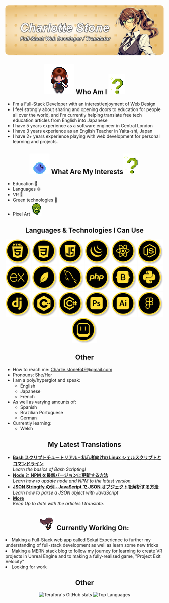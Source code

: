 <img src="./GithubBanner.png" align="center" style="border-radius: 10px;">
<h2 align="center"><img src="./CharlotteSpriteWalkingToward.gif"> Who Am I <img src="./GBQuestionMark.gif"></h2>


  - I'm a Full-Stack Developer with an interest/enjoyment of Web Design
  - I feel strongly about sharing and opening doors to education for people all over the world, and I'm currently helping translate free tech education articles from English into Japanese
  - I have 5 years experience as a software engineer in Central London
  - I have 3 years experience as an English Teacher in Yaita-shi, Japan
  - I have 2+ years experience playing with web development for personal learning and projects.

   <!-- [![GitHub Streak](https://streak-stats.demolab.com?user=Terafora&theme=github-light&hide_border=true&date_format=j%20M%5B%20Y%5D&exclude_days=Sun%2CSat&card_width=700)](https://git.io/streak-stats) -->

<h2 align="center"><img src="./bouncinggu.gif"> What Are My Interests<img src="./GBQuestionMark.gif"></h2>



  - Education 🏫
  - Languages 🌐
  - VR 🥽
  - Green technologies 🍃
  - Pixel Art <img src="./GBCharlotteSpriteSheet.gif">

   <!-- [![Top Langs](https://github-readme-stats.vercel.app/api/top-langs/?username=Terafora&layout=compact)](https://github.com/anuraghazra/github-readme-stats) -->

<h2 align="center">Languages & Technologies I Can Use</h2>
<div align="center">
  <img src="./portfolio icons/HTML.svg" width="80" height="80">
  <img src="./portfolio icons/CSS.svg" width="80" height="80">
  <img src="./portfolio icons/JavaScript.svg" width="80" height="80">
  <img src="./portfolio icons/JQuery.svg" width="80" height="80">
  <img src="./portfolio icons/React.svg" width="80" height="80">
  <img src="./portfolio icons/NodeJS.svg" width="80" height="80">
  <img src="./portfolio icons/Express.svg" width="80" height="80">
  <img src="./portfolio icons/MongoDB.svg" width="80" height="80">
  <img src="./portfolio icons/MySQL.svg" width="80" height="80">
  <img src="./portfolio icons/PHP.svg" width="80" height="80">
  <img src="./portfolio icons/Bootstrap.svg" width="80" height="80">
  <img src="./portfolio icons/Python.svg" width="80" height="80">
  <img src="./portfolio icons/Django.svg" width="80" height="80">
  <img src="./portfolio icons/C++.svg" width="80" height="80">
  <img src="./portfolio icons/CSharp.svg" width="80" height="80">
  <img src="./portfolio icons/PhotoShop.svg" width="80" height="80">
  <img src="./portfolio icons/Illustrator.svg" width="80" height="80">
  <img src="./portfolio icons/Figma.svg" width="80" height="80">
  <img src="./portfolio icons/Aseprite.svg" width="80" height="80">
</div>



<h2 align="center">Other</h2>

- How to reach me: Charlie.stone649@gmail.com
- Pronouns: She/Her
- I am a poly/hyperglot and speak:
  - English
  - Japanese
  - French
- As well as varying amounts of:
  - Spanish
  - Brazilian Portuguese
  - German
- Currently learning:
  - Welsh

<h2 align="center">My Latest Translations</h2>
<ul>
  <li><a href="https://www.freecodecamp.org/japanese/news/bash-scripting-tutorial-linux-shell-script-and-command-line-for-beginners/"><b>Bash スクリプトチュートリアル – 初心者向けの Linux シェルスクリプトとコマンドライン</b></a><br/><i>Learn the basics of Bash Scripting!</i></li>
  <li><a href="https://www.freecodecamp.org/japanese/news/how-to-update-node-and-npm-to-the-latest-version/"><b>Node と NPM を最新バージョンに更新する方法</b></a><br/><i>Learn how to update node and NPM to the latest version.</i></li>
  <li><a href="https://www.freecodecamp.org/japanese/news/json-stringify-example-how-to-parse-a-json-object-with-javascript/"><b>JSON Stringify の例 - JavaScript で JSON オブジェクトを解析する方法</b></a><br/><i>Learn how to parse a JSON object with JavaScript</i></li>
  <li><a href="https://www.freecodecamp.org/japanese/news/author/charlotte-stone/"><b>More</b></a><br/><i>Keep Up to date with the articles I translate.</i></li>
</ul>

<h2 align="center"><img src="./pixeldasher2.gif"> Currently Working On:</h2>
<li>Making a Full-Stack web app called Sekai Experience to further my understanding of full-stack development as well as learn some new tricks</li>
<li>Making a MERN stack blog to follow my journey for learning to create VR projects in Unreal Engine and to making a fully-realised game, "Project Exit Velocity"</li>
<li>Looking for work </li>

<h2 align="center">Other</h2>

<div align="center">
<img src="https://github-readme-stats.vercel.app/api?username=terafora&theme=shadow_green&show_icons=true" alt="Terafora's GitHub stats">
<img src="https://github-readme-stats.vercel.app/api/top-langs/?username=terafora&layout=compact" alt="Top Languages">
</div>
